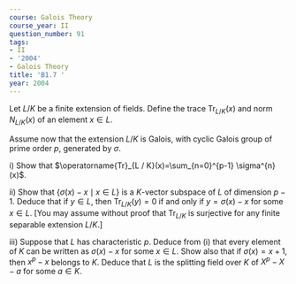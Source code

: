```yaml
---
course: Galois Theory
course_year: II
question_number: 91
tags:
- II
- '2004'
- Galois Theory
title: 'B1.7 '
year: 2004
---
```



Let $L / K$ be a finite extension of fields. Define the trace $\operatorname{Tr}_{L / K}(x)$ and norm $N_{L / K}(x)$ of an element $x \in L$.

Assume now that the extension $L / K$ is Galois, with cyclic Galois group of prime order $p$, generated by $\sigma$.

i) Show that $\operatorname{Tr}_{L / K}(x)=\sum_{n=0}^{p-1} \sigma^{n}(x)$.

ii) Show that $\{\sigma(x)-x \mid x \in L\}$ is a $K$-vector subspace of $L$ of dimension $p-1$. Deduce that if $y \in L$, then $\operatorname{Tr}_{L / K}(y)=0$ if and only if $y=\sigma(x)-x$ for some $x \in L$. [You may assume without proof that $\operatorname{Tr}_{L / K}$ is surjective for any finite separable extension $L / K$.]

iii) Suppose that $L$ has characteristic $p$. Deduce from (i) that every element of $K$ can be written as $\sigma(x)-x$ for some $x \in L$. Show also that if $\sigma(x)=x+1$, then $x^{p}-x$ belongs to $K$. Deduce that $L$ is the splitting field over $K$ of $X^{p}-X-a$ for some $a \in K$.